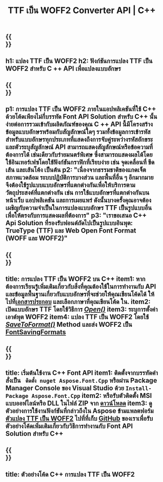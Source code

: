 ﻿---
translation: true
template: /_templates/conversion-child-cpp.md
title: TTF เป็น WOFF2 Converter API | C++
description: แปลงแบบอักษร TTF เป็น WOFF2 โดยใช้ C ++ API นี้ ฟังก์ชันการแปลงทำงานบน Windows และ Linux และในสภาพแวดล้อมการพัฒนาใดๆ ที่รองรับ C++
metakeywords: c++ TTF ถึง WOFF2, โซลูชัน TTF ถึง WOFF2 c ++, TTF ถึง WOFF2 ตัวแปลงแบบอักษร cpp
url: /cpp/conversion/ttf-to-woff2/
family: font
platformtag: cpp
feature: conversion
informat: TTF
outformat: WOFF2
faq: faqchild
otherformats: WOFF
---

{{<section banner>}}
---
h1: แปลง TTF เป็น WOFF2
h2: ฟังก์ชันการแปลง TTF เป็น WOFF2 สำหรับ C ++ API เพื่อแปลงแบบอักษร
---

{{<section overview>}}
---
p1: การแปลง TTF เป็น WOFF2 ภายในแอปพลิเคชันที่ใช้ С++ ด้วยโค้ดเพียงไม่กี่บรรทัด Font API Solution สำหรับ С++ นั้นง่ายต่อการรวมเข้ากับผลิตภัณฑ์ของคุณ C ++ API นี้มีโครงสร้างข้อมูลแบบอักษรพร้อมกับสัญลักษณ์ใดๆ รวมทั้งข้อมูลการเข้ารหัสสำหรับแบบอักษรทุกประเภทที่แสดงถึงการจับคู่ระหว่างรหัสอักขระและตัวระบุสัญลักษณ์ API สามารถแสดงสัญลักษณ์หรือข้อความที่ต้องการได้ เช่นเดียวกับร่ายมนตร์พิเศษ ซึ่งสามารถแสดงผลได้โดยใช้อินเทอร์เฟซโดยใช้ฟังก์ชันกราฟิกที่เรียบง่าย เช่น จุดเคลื่อนที่ ขีดเส้น และเส้นโค้ง เป็นต้น
p2: "เนื่องจากธรรมชาติของแกดเจ็ต สภาพแวดล้อม ระบบปฏิบัติการบางส่วน และพื้นที่อื่น ๆ อีกมากมายจึงต้องใช้รูปแบบแบบอักษรที่แตกต่างกันเพื่อให้บริการตามวัตถุประสงค์ที่แตกต่างกัน เช่น การใช้แบบอักษรที่แตกต่างกันบนหน้าเว็บ แอปพลิเคชัน และการเผยแพร่ ดังนั้นบางครั้งคุณอาจต้องเผชิญกับความจำเป็นในการแปลงแบบอักษร TTF เป็นรูปแบบอื่นเพื่อให้ตรงกับการแสดงผลที่ต้องการ"
p3: "เราขอเสนอ С++ Api Solution ที่รองรับฟอนต์ถัดไปเป็นรูปแบบอินพุต: TrueType (TTF) และ Web Open Font Format (WOFF และ WOFF2)"
---

{{<section feature1>}}
---
title: การแปลง TTF เป็น WOFF2 บน C++
item1: หากต้องการเรียนรู้เพิ่มเติมเกี่ยวกับสิ่งที่คุณต้องใช้ในการทำงานกับ API และข้อมูลพื้นฐานเกี่ยวกับแบบอักษรที่จะช่วยให้คุณเขียนโค้ดได้ ให้ไปที่[เอกสารประกอบ](https://docs.aspose.com/font/) และเลือกภาษาที่คุณเขียนโค้ด ใน.
item2: เปิดแบบอักษร TTF โดยใช้วิธีการ [*Open()*](https://reference.aspose.com/font/cpp/class/aspose.font.font#ac2387bf04ccb5bac51cf37984d4ebf33)
item3: ระบุการตั้งค่าเอาต์พุต WOFF2
item4: แปลง TTF เป็น WOFF2 โดยใช้ [*SaveToFormat()*](https://reference.aspose.com/font/cpp/class/aspose.font.font#a670ea97404fd72c2e51b0e8c543c8a45) Method และส่ง WOFF2 เป็น [FontSavingFormats](https://reference.aspose.com/font/cpp/namespace/aspose.font#a93d0dcc7c00f5c7027d60e14a5433c74)
---

{{<section feature2>}}
---
title: เริ่มต้นใช้งาน C++ Font API
item1: ติดตั้งจากบรรทัดคำสั่งเป็น ``` ติดตั้ง nuget Aspose.Font.Cpp``` หรือผ่าน Package Manager Console ของ Visual Studio ด้วย ```Install-Package Aspose.Font.Cpp```
item2: หรือรับตัวติดตั้ง MSI แบบออฟไลน์หรือ DLL ในไฟล์ ZIP จาก [ดาวน์โหลด](https://releases.aspose.com/font/cpp/)
item3: ดูตัวอย่างการใช้งานฟังก์ชันที่กล่าวถึงใน Aspose ข้ามแพลตฟอร์ม [ตัวแปลง TTF เป็น WOFF2](https://products.aspose.app/font/conversion/ttf-to-woff2) ไปที่ที่เก็บ [GitHub](https://github.com/aspose-font/Aspose.Font-Documentation/tree/master/cpp-examples) ของเราเพื่อรับตัวอย่างโค้ดเพิ่มเติมเกี่ยวกับวิธีการทำงานกับ Font API Solution สำหรับ C++
---

{{<section codeexample>}}
---
title: ตัวอย่างโค้ด C++ การแปลง TTF เป็น WOFF2
---